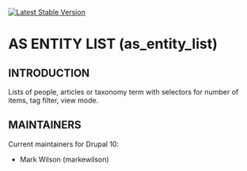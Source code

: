 [![Latest Stable Version](https://github.com/as-cornell/as_entity_list/releases/)](https://packagist.org/packages/as-cornell/as_entity_list)
# AS ENTITY LIST (as_entity_list)

## INTRODUCTION

Lists of people, articles or taxonomy term with selectors for number of items, tag filter, view mode.

## MAINTAINERS

Current maintainers for Drupal 10:

- Mark Wilson (markewilson)